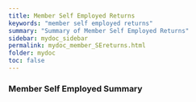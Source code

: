 ```yaml
---
title: Member Self Employed Returns
keywords: "member self employed returns"
summary: "Summary of Member Self Employed Returns"
sidebar: mydoc_sidebar
permalink: mydoc_member_SEreturns.html
folder: mydoc
toc: false
---
```


### Member Self Employed Summary
